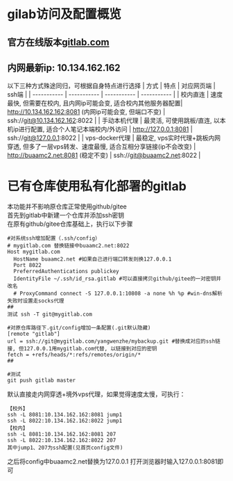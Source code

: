 # gilab访问及配置概览
## 官方在线版本[gitlab.com](http://gitlab.com)

## 内网最新ip: 10.134.162.162
以下三种方式殊途同归，可根据自身特点进行选择
| 方式      | 特点 | 对应网页端 | ssh端 | 
| ----------- | ----------- | ----------- | ----------- |
| 校内直连      | 速度最快, 但需要在校内, 且内网ip可能会变, 适合校内其他服务器配置| http://10.134.162.162:8081 (内网ip可能会变, 但端口不变) | ssh://git@10.134.162.162:8022 |
| 手动本机代理   | 最灵活, 可使用跳板/直连, 以本机ip进行配置, 适合个人笔记本端校内/外访问 | http://127.0.0.1:8081 | ssh://git@127.0.0.1:8022 |
| vps-docker代理   | 最稳定, vps实时代理+跳板内网穿透, 但多了一层vps转发、速度最慢, 适合互相分享链接(ip不会改变) | http://buaamc2.net:8081 (稳定不变) | ssh://git@buaamc2.net:8022 |

# 已有仓库使用私有化部署的gitlab
本功能并不影响原仓库正常使用github/gitee  
首先到gitlab中新建一个仓库并添加ssh密钥  
在原有github/gitee仓库基础上，执行以下步骤  
```
#对系统ssh增加配置（.ssh/config）
# mygitlab.com 替换链接中buaamc2.net:8022
Host mygitlab.com
  HostName buaamc2.net #如果自己进行端口转发则换127.0.0.1
  Port 8022
  PreferredAuthentications publickey
  IdentityFile ~/.ssh/id_rsa.gitlab #可以直接拷贝github/gitee的一对密钥并改名
  # ProxyCommand connect -S 127.0.0.1:10808 -a none %h %p #win-dns解析失败时设置走socks代理
##
测试 ssh -T git@mygitlab.com

#对原仓库路径下.git/config增加一条配置(.git默认隐藏)
[remote "gitlab"]
url = ssh://git@mygitlab.com/yangwenzhe/mybackup.git #替换成对应的ssh链接, 但127.0.0.1用mygitlab.com代替, 以链接到对应的密钥
fetch = +refs/heads/*:refs/remotes/origin/*
##

#测试
git push gitlab master
```

默认直接走内网穿透+境外vps代理，如果觉得速度太慢，可执行：
```
【校外】
ssh -L 8081:10.134.162.162:8081 jump1
ssh -L 8022:10.134.162.162:8022 jump1
【校内】
ssh -L 8081:10.134.162.162:8081 207
ssh -L 8022:10.134.162.162:8022 207
其中jump1、207为ssh配置(见首页config文件)
```
之后将config中buaamc2.net替换为127.0.0.1
打开浏览器时输入127.0.0.1:8081即可
